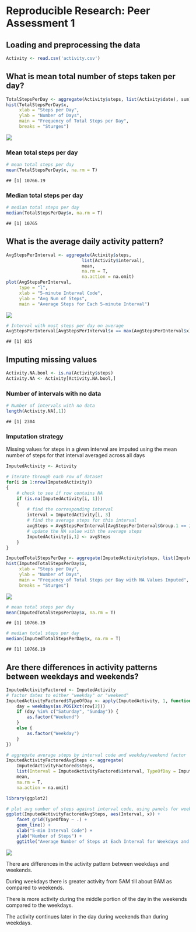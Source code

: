 # Reproducible Research: Peer Assessment 1


## Loading and preprocessing the data

```r
Activity <- read.csv('activity.csv')
```


## What is mean total number of steps taken per day?

```r
TotalStepsPerDay <- aggregate(Activity$steps, list(Activity$date), sum)
hist(TotalStepsPerDay$x, 
     xlab = "Steps per Day", 
     ylab = "Number of Days", 
     main = "Frequency of Total Steps per Day", 
     breaks = "Sturges")
```

![](PA1_template_files/figure-html/unnamed-chunk-2-1.png) 

### Mean total steps per day

```r
# mean total steps per day
mean(TotalStepsPerDay$x, na.rm = T)
```

```
## [1] 10766.19
```

### Median total steps per day

```r
# median total steps per day
median(TotalStepsPerDay$x, na.rm = T)
```

```
## [1] 10765
```


## What is the average daily activity pattern?

```r
AvgStepsPerInterval <- aggregate(Activity$steps, 
                             list(Activity$interval), 
                             mean, 
                             na.rm = T, 
                             na.action = na.omit)
plot(AvgStepsPerInterval, 
     type = "l", 
     xlab = "5-minute Interval Code", 
     ylab = "Avg Num of Steps",
     main = "Average Steps for Each 5-minute Interval")
```

![](PA1_template_files/figure-html/unnamed-chunk-5-1.png) 

```r
# Interval with most steps per day on average
AvgStepsPerInterval[AvgStepsPerInterval$x == max(AvgStepsPerInterval$x), 1]
```

```
## [1] 835
```


## Imputing missing values

```r
Activity.NA.bool <- is.na(Activity$steps)
Activity.NA <- Activity[Activity.NA.bool,]
```

### Number of intervals with no data

```r
# Number of intervals with no data
length(Activity.NA[,1])
```

```
## [1] 2304
```

### Imputation strategy
Missing values for steps in a given interval are imputed using the mean number
of steps for that interval averaged across all days

```r
ImputedActivity <- Activity

# iterate through each row of dataset
for(i in 1:nrow(ImputedActivity)) 
{
    # check to see if row contains NA
    if (is.na(ImputedActivity[i, 1])) 
    {
        # find the corresponding interval
        interval = ImputedActivity[i, 3] 
        # find the average steps for this interval
        avgSteps = AvgStepsPerInterval[AvgStepsPerInterval$Group.1 == interval,2]
        # update the NA value with the average steps
        ImputedActivity[i,1] <- avgSteps
    }
}

ImputedTotalStepsPerDay <- aggregate(ImputedActivity$steps, list(ImputedActivity$date), sum)
hist(ImputedTotalStepsPerDay$x, 
     xlab = "Steps per Day", 
     ylab = "Number of Days", 
     main = "Frequency of Total Steps per Day with NA Values Imputed", 
     breaks = "Sturges")
```

![](PA1_template_files/figure-html/unnamed-chunk-8-1.png) 

```r
# mean total steps per day
mean(ImputedTotalStepsPerDay$x, na.rm = T)
```

```
## [1] 10766.19
```

```r
# median total steps per day
median(ImputedTotalStepsPerDay$x, na.rm = T)
```

```
## [1] 10766.19
```

## Are there differences in activity patterns between weekdays and weekends?

```r
ImputedActivityFactored <- ImputedActivity
# factor dates to either "weekday" or "weekend"
ImputedActivityFactored$TypeOfDay <- apply(ImputedActivity, 1, function(row) {
    day = weekdays(as.POSIXct(row[2]))
    if (day %in% c("Saturday", "Sunday")) {
        as.factor("Weekend")
    }
    else {
        as.factor("Weekday")
    }
})

# aggregate average steps by interval code and weekday/weekend factor
ImputedActivityFactoredAvgSteps <- aggregate(
    ImputedActivityFactored$steps, 
    list(Interval = ImputedActivityFactored$interval, TypeOfDay = ImputedActivityFactored$TypeOfDay), 
    mean, 
    na.rm = T, 
    na.action = na.omit)

library(ggplot2)

# plot avg number of steps against interval code, using panels for weekday/weekend
ggplot(ImputedActivityFactoredAvgSteps, aes(Interval, x)) + 
    facet_grid(TypeOfDay ~ .) + 
    geom_line() +
    xlab("5-min Interval Code") + 
    ylab("Number of Steps") +
    ggtitle("Average Number of Steps at Each Interval for Weekdays and Weekends")
```

![](PA1_template_files/figure-html/unnamed-chunk-9-1.png) 

There are differences in the activity pattern between weekdays and weekends. 

During weekdays there is greater activity from 5AM till about 9AM as compared 
to weekends. 

There is more activity during the middle portion of the day in the weekends 
compared to the weekdays.

The activity continues later in the day during weekends than during weekdays.
